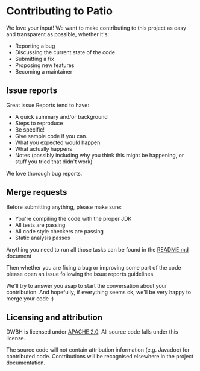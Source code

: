 # Contributing to Patio

We love your input! We want to make contributing to this project as easy and transparent as possible,
whether it's:

* Reporting a bug
* Discussing the current state of the code
* Submitting a fix
* Proposing new features
* Becoming a maintainer

## Issue reports

Great issue Reports tend to have:

* A quick summary and/or background
* Steps to reproduce
* Be specific!
* Give sample code if you can.
* What you expected would happen
* What actually happens
* Notes (possibly including why you think this might be happening, or stuff you tried that didn't work)

We love thorough bug reports.

## Merge requests

Before submitting anything, please make sure:

* You're compiling the code with the proper JDK
* All tests are passing
* All code style checkers are passing
* Static analysis passes

Anything you need to run all those tasks can be found in the [README.md](README.md) document

Then whether you are fixing a bug or improving some part of the code please open an issue
following the issue reports guidelines.

We'll try to answer you asap to start the conversation about your contribution. And hopefully,
if everything seems ok, we'll be very happy to merge your code :)

## Licensing and attribution

DWBH is licensed under [APACHE 2.0](https://www.apache.org/licenses/LICENSE-2.0).
All source code falls under this license.

The source code will not contain attribution information (e.g. Javadoc) for contributed code.
Contributions will be recognised elsewhere in the project documentation.